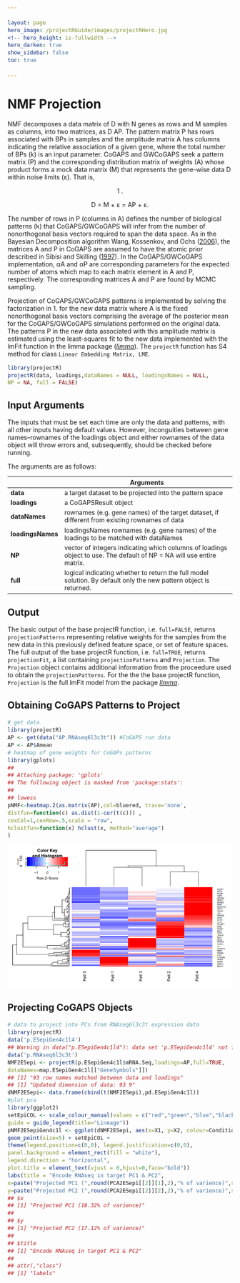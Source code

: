 ```yaml
---

layout: page
hero_image: /projectRGuide/images/projectRHero.jpg
<!-- hero_height: is-fullwidth -->
hero_darken: true
show_sidebar: false
toc: true

---
```


# NMF Projection

NMF decomposes a data matrix of D with N genes as rows and M samples as columns, into two matrices, as D AP. The pattern matrix P has rows associated with BPs in samples and the amplitude matrix A has columns indicating the relative association of a given gene, where the total number of BPs (k) is an input parameter. CoGAPS and GWCoGAPS seek a pattern matrix (P) and the corresponding distribution matrix of weights (A) whose product forms a mock data matrix (M) that represents the gene-wise data D within noise limits (ε). That is,

<p style="text-align: center;">1 .<p>

<p style="text-align: center;">D = M + ε = AP + ε.</p>

The number of rows in P (columns in A) defines the number of biological patterns (k) that CoGAPS/GWCoGAPS will infer from the number of nonorthogonal basis vectors required to span the data space. As in the Bayesian Decomposition algorithm Wang, Kossenkov, and Ochs (<a href="https://bmcbioinformatics.biomedcentral.com/articles/10.1186/1471-2105-7-175" target="_blank">2006</a>), the matrices A and P in CoGAPS are assumed to have the atomic prior described in Sibisi and Skilling (<a href="https://academic.oup.com/jrsssb/article/59/1/217/7083066" target="_blank">1997</a>). In the CoGAPS/GWCoGAPS implementation, αA and αP are corresponding parameters for the expected number of atoms which map to each matrix element in A and P, respectively. The corresponding matrices A and P are found by MCMC sampling.

Projection of CoGAPS/GWCoGAPS patterns is implemented by solving the factorization in 1. for the new data matrix where A is the fixed nonorthogonal basis vectors comprising the average of the posterior mean for the CoGAPS/GWCoGAPS simulations performed on the original data. The patterns P in the new data associated with this amplitude matrix is estimated using the least-squares fit to the new data implemented with the lmFit function in the limma package (<a href="https://bioconductor.org/packages/3.17/bioc/html/limma.html" target="_blank">*limma*</a>). The ```projectR``` function has S4 method for class ```Linear Embedding Matrix, LME```.

```r
library(projectR)
projectR(data, loadings,dataNames = NULL, loadingsNames = NULL,
NP = NA, full = FALSE)
```

## Input Arguments

The inputs that must be set each time are only the data and patterns, with all other inputs having default values. However, inconguities between gene names–rownames of the loadings object and either rownames of the data object will throw errors and, subsequently, should be checked before running.

The arguments are as follows:

|                   | Arguments                                                                                                             |
|-------------------|-----------------------------------------------------------------------------------------------------------------------|
| **data**          | a target dataset to be projected into the pattern space                                                               |
| **loadings**      | a CoGAPSResult object                                                                                                 |
| **dataNames**     | rownames (e.g. gene names) of the target dataset, if different from existing rownames of data                         |
| **loadingsNames** | loadingsNames rownames (e.g. gene names) of the loadings to be matched with dataNames                                 |
| **NP**            | vector of integers indicating which columns of loadings object to use. The default of NP = NA will use entire matrix. |
| **full**          | logical indicating whether to return the full model solution. By default only the new pattern object is returned.     |

## Output

The basic output of the base projectR function, i.e. ```full=FALSE```, returns ```projectionPatterns``` representing relative weights for the samples from the new data in this previously defined feature space, or set of feature spaces. The full output of the base projectR function, i.e. ```full=TRUE```, returns ```projectionFit```, a list containing ```projectionPatterns``` and ```Projection```. The ```Projection``` object contains additional information from the proceedure used to obtain the ```projectionPatterns```. For the the the base projectR function, ```Projection``` is the full lmFit model from the package <a href="https://bioconductor.org/packages/3.17/bioc/html/limma.html" target="_blank">*limma*</a>.

## Obtaining CoGAPS Patterns to Project

```r
# get data
library(projectR)
AP <- get(data("AP.RNAseq6l3c3t")) #CoGAPS run data
AP <- AP$Amean
# heatmap of gene weights for CoGAPs patterns
library(gplots)
##
## Attaching package: 'gplots'
## The following object is masked from 'package:stats':
##
## lowess
pNMF<-heatmap.2(as.matrix(AP),col=bluered, trace='none',
distfun=function(c) as.dist(1-cor(t(c))) ,
cexCol=1,cexRow=.5,scale = "row",
hclustfun=function(x) hclust(x, method="average")
)
```

![CoGAPS Projected Pattern Figure](/images/CoGAPSProjectedPatternFigure.png)

## Projecting CoGAPS Objects

```r
# data to project into PCs from RNAseq6l3c3t expression data
library(projectR)
data('p.ESepiGen4c1l4')
## Warning in data("p.ESepiGen4c1l4"): data set 'p.ESepiGen4c1l4' not found
data('p.RNAseq6l3c3t')
NMF2ESepi <- projectR(p.ESepiGen4c1l$mRNA.Seq,loadings=AP,full=TRUE,
dataNames=map.ESepiGen4c1l[["GeneSymbols"]])
## [1] "93 row names matched between data and loadings"
## [1] "Updated dimension of data: 93 9"
dNMF2ESepi<- data.frame(cbind(t(NMF2ESepi),pd.ESepiGen4c1l))
#plot pca
library(ggplot2)
setEpiCOL <- scale_colour_manual(values = c("red","green","blue","black"),
guide = guide_legend(title="Lineage"))
pNMF2ESepiGen4c1l <- ggplot(dNMF2ESepi, aes(x=X1, y=X2, colour=Condition)) +
geom_point(size=5) + setEpiCOL +
theme(legend.position=c(0,0), legend.justification=c(0,0),
panel.background = element_rect(fill = "white"),
legend.direction = "horizontal",
plot.title = element_text(vjust = 0,hjust=0,face="bold"))
labs(title = "Encode RNAseq in target PC1 & PC2",
x=paste("Projected PC1 (",round(PCA2ESepi[[2]][1],2),"% of varience)",sep=""),
y=paste("Projected PC2 (",round(PCA2ESepi[[2]][2],2),"% of varience)",sep=""))
## $x
## [1] "Projected PC1 (18.32% of varience)"
##
## $y
## [1] "Projected PC2 (17.12% of varience)"
##
## $title
## [1] "Encode RNAseq in target PC1 & PC2"
##
## attr(,"class")
## [1] "labels"
```
